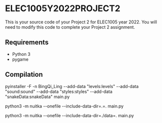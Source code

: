 # ELEC1005Y2022PROJECT2
This is your source code of your Project 2 for ELEC1005 year 2022.
You will need to modify this code to complete your Project 2 assignment.

## Requirements
- Python 3
- pygame

## Compilation
pyinstaller -F -n BingQi_Ling --add-data "levels:levels" --add-data "sound:sound" --add-data "styles:styles" --add-data "snakeData:snakeData" main.py

python3 -m nuitka --onefile --include-data-dir=.=. main.py

python3 -m nuitka --onefile --include-data-dir=./data=. main.py
